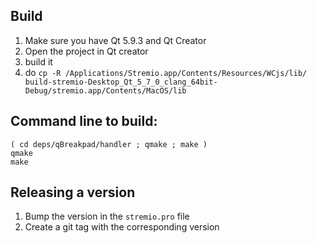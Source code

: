 ## Build

1. Make sure you have Qt 5.9.3 and Qt Creator
2. Open the project in Qt creator
3. build it
4. do ``cp -R /Applications/Stremio.app/Contents/Resources/WCjs/lib/ build-stremio-Desktop_Qt_5_7_0_clang_64bit-Debug/stremio.app/Contents/MacOS/lib``



## Command line to build:

```
( cd deps/qBreakpad/handler ; qmake ; make )
qmake
make
```

## Releasing a version

1. Bump the version in the `stremio.pro` file
2. Create a git tag with the corresponding version
